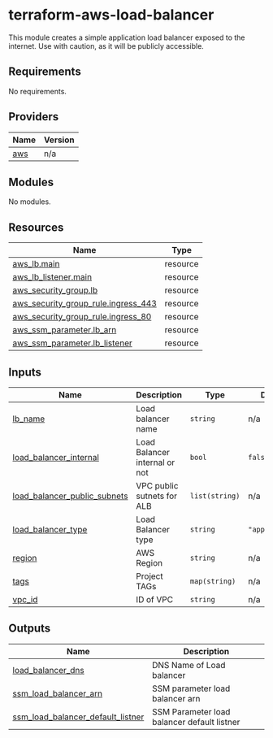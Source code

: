 # terraform-aws-load-balancer

This module creates a simple application load balancer exposed to the internet. Use with caution, as it will be publicly accessible.

<!-- BEGIN_TF_DOCS -->
## Requirements

No requirements.

## Providers

| Name | Version |
|------|---------|
| <a name="provider_aws"></a> [aws](#provider\_aws) | n/a |

## Modules

No modules.

## Resources

| Name | Type |
|------|------|
| [aws_lb.main](https://registry.terraform.io/providers/hashicorp/aws/latest/docs/resources/lb) | resource |
| [aws_lb_listener.main](https://registry.terraform.io/providers/hashicorp/aws/latest/docs/resources/lb_listener) | resource |
| [aws_security_group.lb](https://registry.terraform.io/providers/hashicorp/aws/latest/docs/resources/security_group) | resource |
| [aws_security_group_rule.ingress_443](https://registry.terraform.io/providers/hashicorp/aws/latest/docs/resources/security_group_rule) | resource |
| [aws_security_group_rule.ingress_80](https://registry.terraform.io/providers/hashicorp/aws/latest/docs/resources/security_group_rule) | resource |
| [aws_ssm_parameter.lb_arn](https://registry.terraform.io/providers/hashicorp/aws/latest/docs/resources/ssm_parameter) | resource |
| [aws_ssm_parameter.lb_listener](https://registry.terraform.io/providers/hashicorp/aws/latest/docs/resources/ssm_parameter) | resource |

## Inputs

| Name | Description | Type | Default | Required |
|------|-------------|------|---------|:--------:|
| <a name="input_lb_name"></a> [lb\_name](#input\_lb\_name) | Load balancer name | `string` | n/a | yes |
| <a name="input_load_balancer_internal"></a> [load\_balancer\_internal](#input\_load\_balancer\_internal) | Load Balancer internal or not | `bool` | `false` | no |
| <a name="input_load_balancer_public_subnets"></a> [load\_balancer\_public\_subnets](#input\_load\_balancer\_public\_subnets) | VPC public sutnets for ALB | `list(string)` | n/a | yes |
| <a name="input_load_balancer_type"></a> [load\_balancer\_type](#input\_load\_balancer\_type) | Load Balancer type | `string` | `"application"` | no |
| <a name="input_region"></a> [region](#input\_region) | AWS Region | `string` | n/a | yes |
| <a name="input_tags"></a> [tags](#input\_tags) | Project TAGs | `map(string)` | n/a | yes |
| <a name="input_vpc_id"></a> [vpc\_id](#input\_vpc\_id) | ID of VPC | `string` | n/a | yes |

## Outputs

| Name | Description |
|------|-------------|
| <a name="output_load_balancer_dns"></a> [load\_balancer\_dns](#output\_load\_balancer\_dns) | DNS Name of Load balancer |
| <a name="output_ssm_load_balancer_arn"></a> [ssm\_load\_balancer\_arn](#output\_ssm\_load\_balancer\_arn) | SSM parameter load balancer arn |
| <a name="output_ssm_load_balancer_default_listner"></a> [ssm\_load\_balancer\_default\_listner](#output\_ssm\_load\_balancer\_default\_listner) | SSM Parameter load balancer default listner |
<!-- END_TF_DOCS -->